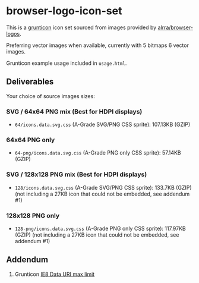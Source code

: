 # browser-logo-icon-set

This is a [grunticon](https://github.com/filamentgroup/grunticon/) icon set sourced from images provided by [alrra/browser-logos](https://github.com/alrra/browser-logos).

Preferring vector images when available, currently with 5 bitmaps 6 vector images.

Grunticon example usage included in `usage.html`.

## Deliverables

Your choice of source images sizes:

### SVG / 64x64 PNG mix (Best for HDPI displays)

* `64/icons.data.svg.css` (A-Grade SVG/PNG CSS sprite): 107.13KB (GZIP)

### 64x64 PNG only

* `64-png/icons.data.svg.css` (A-Grade PNG only CSS sprite): 57.14KB (GZIP)

### SVG / 128x128 PNG mix (Best for HDPI displays)

* `128/icons.data.svg.css` (A-Grade SVG/PNG CSS sprite): 133.7KB (GZIP) (not including a 27KB icon that could not be embedded, see addendum #1)

### 128x128 PNG only

* `128-png/icons.data.svg.css` (A-Grade PNG only CSS sprite): 117.97KB (GZIP) (not including a 27KB icon that could not be embedded, see addendum #1)

## Addendum

1. Grunticon [IE8 Data URI max limit](https://github.com/filamentgroup/grunticon/issues/75)